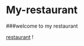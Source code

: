 # My-restaurant

###welcome  to my restaurant

[restaurant](https://serving.photos.photobox.com/430952166d99dd344f4332ecd9c54be75e58fe6615c61fb49d883e4b211e6d1b64ca46dc.jpg)
!

